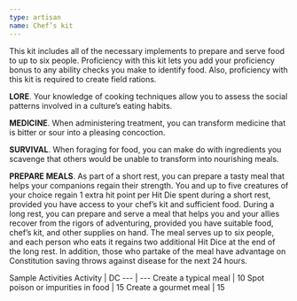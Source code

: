 ```yaml
---
type: artisan
name: Chef’s kit
---
```

This kit includes all of the necessary implements to prepare and serve food to up to six people. Proficiency with this kit lets you add your proficiency bonus to any ability checks you make to identify food. Also, proficiency with this kit is required to create field rations.

__LORE__. 
Your knowledge of cooking techniques allow you to assess the social patterns involved in a culture’s eating habits.

__MEDICINE__. 
When administering treatment, you can transform medicine that is bitter or sour into a pleasing concoction.

__SURVIVAL__. 
When foraging for food, you can make do with ingredients you scavenge that others would be unable to transform into nourishing meals.

__PREPARE MEALS__. 
As part of a short rest, you can prepare a tasty meal that helps your companions regain their strength. You and up to five creatures of your choice regain 1 extra hit point per Hit Die spent during a short rest, provided you have access to your chef’s kit and sufficient food.
During a long rest, you can prepare and serve a meal that helps you and your allies recover from the rigors of adventuring, provided you have suitable food, chef’s kit, and other supplies on hand. The meal serves up to six people, and each person who eats it regains two additional Hit Dice at the end of the long rest. In addition, those who partake of the meal have advantage on Constitution saving throws against disease for the next 24 hours.

Sample Activities
Activity | DC
--- | ---
Create a typical meal | 10
Spot poison or impurities in food | 15
Create a gourmet meal | 15
